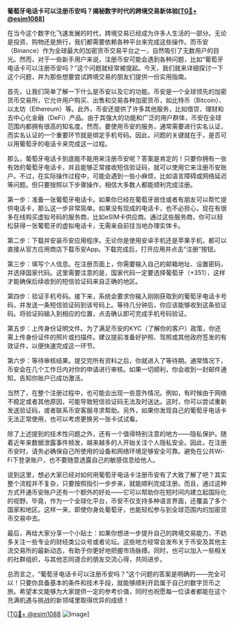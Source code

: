 **葡萄牙电话卡可以注册币安吗？揭秘数字时代的跨境交易新体验[[TG💪+ @esim1088](https://t.me/s/esim1088)]**

在当今这个数字化飞速发展的时代，跨境交易已经成为许多人生活的一部分。无论是投资、购物还是旅行，我们都需要依赖各种平台来完成这些操作。而币安（Binance）作为全球最大的加密货币交易平台之一，自然吸引了无数用户的目光。然而，对于一些新手用户来说，注册币安可能会遇到各种问题，比如“葡萄牙电话卡可以注册币安吗？”这个问题就经常被提起。今天，我们就来详细探讨一下这个问题，并为那些想要尝试跨境交易的朋友们提供一份实用指南。

首先，让我们简单了解一下什么是币安以及它的功能。币安是一个全球领先的加密货币交易所，它允许用户购买、出售和交易各种加密货币，如比特币（Bitcoin）、以太坊（Ethereum）等。此外，币安还提供了许多其他服务，比如借贷、理财和去中心化金融（DeFi）产品。由于其强大的功能和广泛的用户群体，币安在全球范围内都拥有很高的知名度。然而，要使用币安的服务，通常需要进行实名认证，而实名认证的一个重要环节就是绑定手机号码。因此，问题的关键就在于，是否可以用葡萄牙的电话卡来完成这一过程。

那么，葡萄牙电话卡到底能不能用来注册币安呢？答案是肯定的！只要你拥有一张有效的葡萄牙电话卡，并且能够正常接收短信验证码，就可以使用它来注册币安账户。不过，在实际操作过程中，可能会遇到一些小麻烦，比如语言障碍或网络延迟等问题。但只要按照以下步骤操作，相信大多数人都能顺利完成注册。

第一步：准备一张葡萄牙电话卡。如果你已经在葡萄牙居住或者有朋友可以帮忙提供电话卡，那么这一步非常简单。如果没有现成的电话卡，也不必担心，现在有很多在线购买虚拟号码的服务商，比如eSIM卡供应商。通过这些服务商，你可以轻松获得一张葡萄牙的虚拟电话卡，无需亲自前往当地办理实体卡。

第二步：下载并安装币安应用程序。无论你是使用安卓手机还是苹果手机，都可以直接从官方应用商店下载币安App。下载完成后，打开应用并点击“注册”按钮。

第三步：填写个人信息。在注册页面上，你需要输入自己的邮箱地址、设置密码，并选择国家代码。这里需要注意的是，国家代码一定要选择葡萄牙（+351），这样才能确保后续收到的短信验证码来自正确的地区。

第四步：验证手机号码。接下来，系统会要求你输入刚刚获取到的葡萄牙电话卡号码，并发送一条短信验证码到该号码上。等待几分钟后，你应该能够收到这条验证码。将验证码输入到相应的位置，点击确认即可完成手机号码验证。

第五步：上传身份证明文件。为了满足币安的KYC（了解你的客户）政策，你还需上传身份证件的照片或扫描件。建议提前准备好护照、驾照或其他政府签发的有效证件，以便快速完成这一环节。

第六步：等待审核结果。提交完所有资料之后，你就进入了等待期。通常情况下，币安会在几个工作日内对你的申请进行审核。如果一切顺利，你会收到一封邮件通知，告知你账户已成功激活。

当然了，在整个注册过程中，也可能会出现一些意外情况。例如，有时候由于网络不稳定或者其他原因，可能导致短信验证码无法及时送达。这时，你可以尝试重新发送验证码，或者联系币安客服寻求帮助。另外，如果你发现自己的葡萄牙电话卡无法正常使用，也可以考虑更换另一张卡试试看。

除了上述提到的技术性问题之外，还有一个值得特别注意的地方——隐私保护。随着近年来数据泄露事件频发，越来越多的人开始关注个人隐私安全。因此，在注册币安时，请务必确保自己所使用的设备和网络环境足够安全可靠。避免在公共Wi-Fi下登录账户，也不要随意透露自己的敏感信息给他人。

说到这里，想必大家已经对如何用葡萄牙电话卡注册币安有了大致了解了吧？其实整个流程并不复杂，只要按照指引一步步来，就能顺利完成注册。而且，通过这种方式开通币安账户还有一个额外的好处——它可以帮助你在短时间内建立起国际化的视野。毕竟，作为一个全球化平台，币安不仅支持多种语言界面，还覆盖了多个国家和地区。这样一来，即使你身处葡萄牙，也能轻松参与到全球范围内的加密货币交易中去。

最后，再给大家分享一个小贴士：如果你想进一步提升自己的跨境交易能力，不妨多关注一些专业的财经类公众号或者论坛。这些地方经常会发布关于币安及其他主流交易所的最新动态，有助于你更好地把握市场脉搏。同时，也可以加入一些相关的社群组织，与其他志同道合的朋友交流心得，共同进步。

总而言之，“葡萄牙电话卡可以注册币安吗？”这个问题的答案是明确的——完全可以！只要你具备基本的条件和技术手段，就能够顺利开启属于自己的数字货币之旅。希望本文能够为大家提供一定的参考价值，同时也祝愿每一位读者都能在这个充满机遇与挑战的新领域里取得优异的成绩！

[[TG💪+ @esim1088](https://t.me/s/esim1088) ![Image](https://i.postimg.cc/4NQfJmqS/Snipaste-2025-05-13-00-14-12.png)]